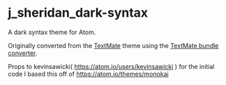 # j_sheridan_dark-syntax

A dark syntax theme for Atom.

Originally converted from the [TextMate](http://www.monokai.nl/blog/wp-content/asdev/Monokai.tmTheme)
theme using the [TextMate bundle converter](http://atom.io/docs/latest/converting-a-text-mate-theme).

Props to kevinsawicki( https://atom.io/users/kevinsawicki )
for the initial code I based this off of
https://atom.io/themes/monokai
